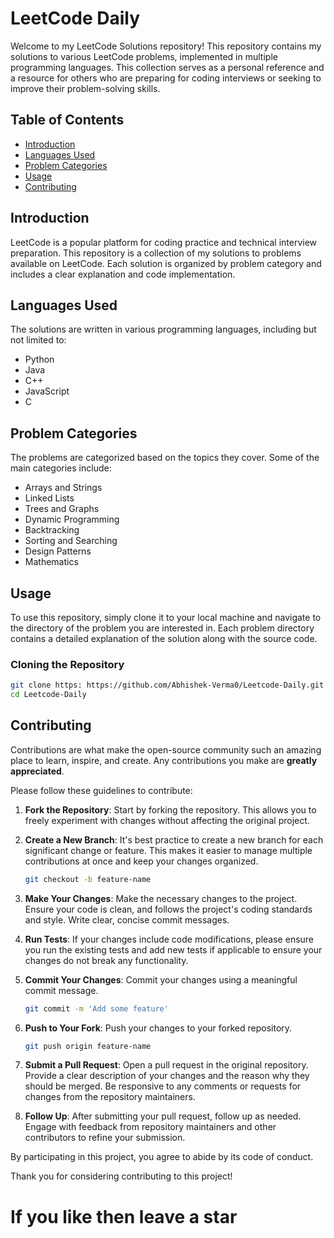 # LeetCode Daily

Welcome to my LeetCode Solutions repository! This repository contains my solutions to various LeetCode problems, implemented in multiple programming languages. This collection serves as a personal reference and a resource for others who are preparing for coding interviews or seeking to improve their problem-solving skills.

## Table of Contents

- [Introduction](#introduction)
- [Languages Used](#languages-used)
- [Problem Categories](#problem-categories)
- [Usage](#usage)
- [Contributing](#contributing)



## Introduction

LeetCode is a popular platform for coding practice and technical interview preparation. This repository is a collection of my solutions to problems available on LeetCode. Each solution is organized by problem category and includes a clear explanation and code implementation.

## Languages Used

The solutions are written in various programming languages, including but not limited to:

- Python
- Java
- C++
- JavaScript
- C

## Problem Categories

The problems are categorized based on the topics they cover. Some of the main categories include:

- Arrays and Strings
- Linked Lists
- Trees and Graphs
- Dynamic Programming
- Backtracking
- Sorting and Searching
- Design Patterns
- Mathematics

## Usage

To use this repository, simply clone it to your local machine and navigate to the directory of the problem you are interested in. Each problem directory contains a detailed explanation of the solution along with the source code.

### Cloning the Repository

```bash
git clone https: https://github.com/Abhishek-Verma0/Leetcode-Daily.git
cd Leetcode-Daily
```

## Contributing

Contributions are what make the open-source community such an amazing place to learn, inspire, and create. Any contributions you make are **greatly appreciated**.

Please follow these guidelines to contribute:

1. **Fork the Repository**: Start by forking the repository. This allows you to freely experiment with changes without affecting the original project.

2. **Create a New Branch**: It's best practice to create a new branch for each significant change or feature. This makes it easier to manage multiple contributions at once and keep your changes organized.
    ```bash
    git checkout -b feature-name
    ```

3. **Make Your Changes**: Make the necessary changes to the project. Ensure your code is clean, and follows the project's coding standards and style. Write clear, concise commit messages.

4. **Run Tests**: If your changes include code modifications, please ensure you run the existing tests and add new tests if applicable to ensure your changes do not break any functionality.

5. **Commit Your Changes**: Commit your changes using a meaningful commit message.
    ```bash
    git commit -m 'Add some feature'
    ```

6. **Push to Your Fork**: Push your changes to your forked repository.
    ```bash
    git push origin feature-name
    ```

7. **Submit a Pull Request**: Open a pull request in the original repository. Provide a clear description of your changes and the reason why they should be merged. Be responsive to any comments or requests for changes from the repository maintainers.

8. **Follow Up**: After submitting your pull request, follow up as needed. Engage with feedback from repository maintainers and other contributors to refine your submission.

By participating in this project, you agree to abide by its code of conduct.

Thank you for considering contributing to this project!


# If you like then  leave a star

